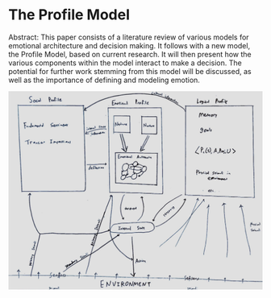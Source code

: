 # The Profile Model

Abstract:
This paper consists of a literature review of various models for emotional architecture
and decision making. It follows with a new model, the Profile Model, based on current
research. It will then present how the various components within the model interact to
make a decision. The potential for further work stemming from this model will be
discussed, as well as the importance of defining and modeling emotion.

![Design](/design.png)